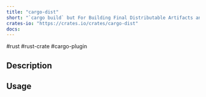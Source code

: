 ```yaml
---
title: "cargo-dist"
short: "`cargo build` but For Building Final Distributable Artifacts and uploading them to an archive."
crates-io: "https://crates.io/crates/cargo-dist"
docs:
---
```

#rust #rust-crate #cargo-plugin 

## Description

## Usage
